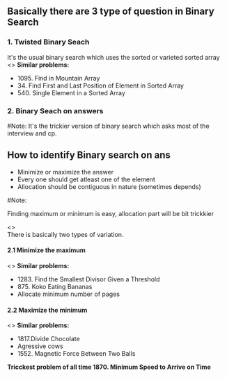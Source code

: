 
<h2>Basically there are 3 type of question in Binary Search</h2>
<p>
  <h3>1. Twisted Binary Seach</h3>
     It's the usual binary search which uses the sorted or varieted sorted array
     <br>
     <>
     <b>Similar problems:</b>
     <br>
     <ul>
      <li>1095. Find in Mountain Array</li>
      <li>34. Find First and Last Position of Element in Sorted Array</li>
      <li>540. Single Element in a Sorted Array</li>
  </ul>
 </p>
 <p>
  <h3>2. Binary Seach on answers</h3> 
  #Note: It's the trickier version of binary search which asks most of the interview and cp.
  <h2>How to identify Binary search on ans</h2>
<p>
     <ul>
      <li>Minimize or maximize the answer</li>
      <li>Every one should get atleast one of the element</li>
      <li>Allocation should be contiguous in nature (sometimes depends)</li>
    </ul>
    #Note:
    <p>Finding maximum or minimum is easy, allocation part will be bit trickkier</p>
 </p>
     <>
     <br>
     There is basically two types of variation.
     <br>
     <h4>2.1 Minimize the maximum </h4>
      <>
     <b>Similar problems:</b>
     <ul>
      <li>1283. Find the Smallest Divisor Given a Threshold</li>
      <li>875. Koko Eating Bananas</li>
      <li>Allocate minimum number of pages</li>
  </ul>
   <p>
      <h4>2.2 Maximize the minimum </h4>
      <>
     <b>Similar problems:</b>
    <ul>
      <li>1817.Divide Chocolate</li>
      <li>Agressive cows</li>
      <li>1552. Magnetic Force Between Two Balls</li>
      </ul>
      </p>
 </p>
<b>Tricckest problem of all time<b>
  1870. Minimum Speed to Arrive on Time
  
  
  
  
